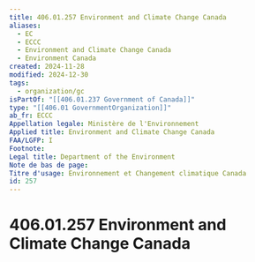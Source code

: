 ```yaml
---
title: 406.01.257 Environment and Climate Change Canada
aliases:
  - EC
  - ECCC
  - Environment and Climate Change Canada
  - Environment Canada
created: 2024-11-28
modified: 2024-12-30
tags:
  - organization/gc
isPartOf: "[[406.01.237 Government of Canada]]"
type: "[[406.01 GovernmentOrganization]]"
ab_fr: ECCC
Appellation legale: Ministère de l'Environnement
Applied title: Environment and Climate Change Canada
FAA/LGFP: I
Footnote: 
Legal title: Department of the Environment
Note de bas de page: 
Titre d'usage: Environnement et Changement climatique Canada
id: 257
---
```

# 406.01.257 Environment and Climate Change Canada
